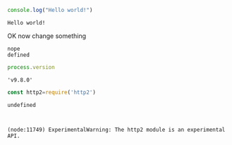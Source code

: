 

```javascript
console.log("Hello world!")
```

    Hello world!
 OK now change something




    nope
    defined




```javascript
process.version
```




    'v9.8.0'




```javascript
const http2=require('http2')
```




    undefined



    (node:11749) ExperimentalWarning: The http2 module is an experimental API.

